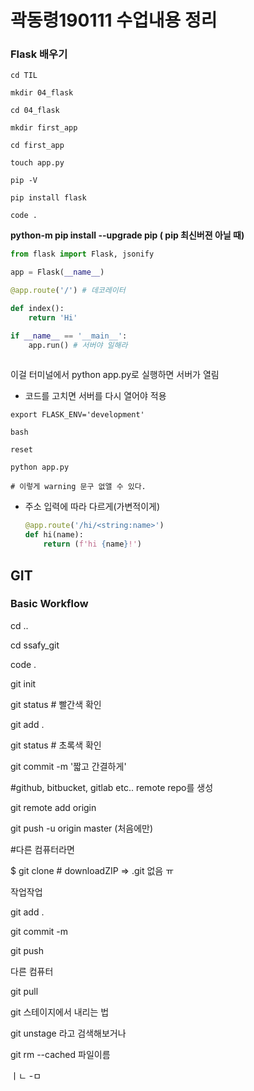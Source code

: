 # 곽동령190111 수업내용 정리

### Flask 배우기

```
cd TIL

mkdir 04_flask

cd 04_flask

mkdir first_app

cd first_app

touch app.py

pip -V

pip install flask

code .

```

**python-m pip install --upgrade pip ( pip 최신버젼 아닐 때)**

```python
from flask import Flask, jsonify

app = Flask(__name__)

@app.route('/') # 데코레이터

def index():
    return 'Hi'

if __name__ == '__main__':
    app.run() # 서버야 일해라
    
```

이걸 터미널에서 python app.py로 실행하면 서버가 열림

* 코드를 고치면 서버를 다시 열어야 적용

```
export FLASK_ENV='development'

bash

reset

python app.py

# 이렇게 warning 문구 없앨 수 있다.
```

* 주소 입력에 따라 다르게(가변적이게)

  ```python
  @app.route('/hi/<string:name>')
  def hi(name):
      return (f'hi {name}!')
  ```

## GIT

### Basic Workflow

cd ..

cd ssafy_git

code .

git init

git status # 빨간색 확인

git add .

git status # 초록색 확인

git commit -m '짧고 간결하게'

#github, bitbucket, gitlab etc.. remote repo를 생성

git remote add origin <REMOTE REPO URL.git>

git push -u origin master (처음에만)



#다른 컴퓨터라면

$ git clone <REMOTE REPO URL.git> # downloadZIP => .git 없음 ㅠ

작업작업

git add . 

git commit -m

git push

다른 컴퓨터

git pull



git 스테이지에서 내리는 법

git unstage 라고 검색해보거나





git rm --cached 파일이름

ㅣㄴ -ㅁ





